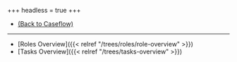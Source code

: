 +++
headless = true
+++

- <a href="/caseflow/">(Back to Caseflow)</a>
----
- [Roles Overview]({{< relref "/trees/roles/role-overview" >}})
- [Tasks Overview]({{< relref "/trees/tasks-overview" >}})

